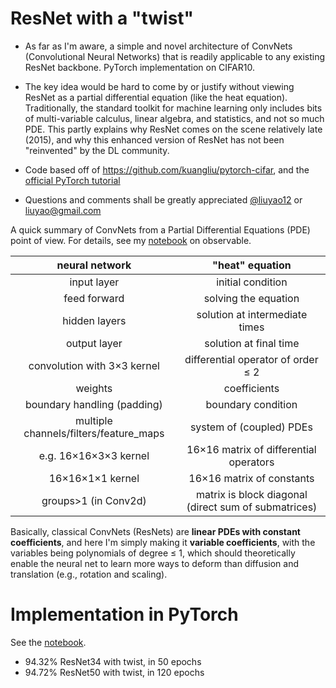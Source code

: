 # ResNet with a "twist"

* As far as I'm aware, a simple and novel architecture of ConvNets (Convolutional Neural Networks) that is readily applicable to any existing ResNet backbone. PyTorch implementation on CIFAR10.

* The key idea would be hard to come by or justify without viewing ResNet as a partial differential equation (like the heat equation). Traditionally, the standard toolkit for machine learning only includes bits of multi-variable calculus, linear algebra, and statistics, and not so much PDE. This partly explains why ResNet comes on the scene relatively late (2015), and why this enhanced version of ResNet has not been "reinvented" by the DL community.

* Code based off of https://github.com/kuangliu/pytorch-cifar, and the [official PyTorch tutorial](https://pytorch.org/tutorials/beginner/blitz/cifar10_tutorial.html) 

* Questions and comments shall be greatly appreciated [@liuyao12](https://twitter.com/liuyao12) or liuyao@gmail.com

A quick summary of ConvNets from a Partial Differential Equations (PDE) point of view. For details, see my [notebook](https://observablehq.com/@liuyao12/neural-networks-and-partial-differential-equations) on observable.

neural network | "heat" equation
:----:|:-------:
input layer | initial condition
feed forward | solving the equation
hidden layers | solution at intermediate times
output layer | solution at final time
convolution with 3×3 kernel | differential operator of order ≤ 2
weights | coefficients
boundary handling (padding) | boundary condition
multiple channels/filters/feature_maps | system of (coupled) PDEs
e.g. 16×16×3×3 kernel | 16×16 matrix of differential operators
16×16×1×1 kernel | 16×16 matrix of constants
groups>1 (in Conv2d) | matrix is block diagonal (direct sum of submatrices)


Basically, classical ConvNets (ResNets) are **linear PDEs with constant coefficients**, and here I'm simply making it **variable coefficients**, with the variables being polynomials of degree ≤ 1, which should theoretically enable the neural net to learn more ways to deform than diffusion and translation (e.g., rotation and scaling).

# Implementation in PyTorch
See the [notebook](https://github.com/liuyao12/pytorch-cifar/blob/master/cifar10_with_PDE.ipynb).

* 94.32% ResNet34 with twist, in 50 epochs
* 94.72% ResNet50 with twist, in 120 epochs
